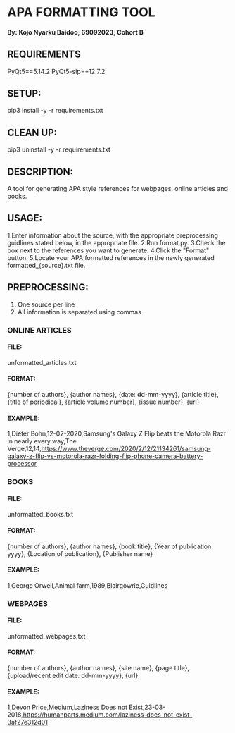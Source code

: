 # APA FORMATTING TOOL 
#### By: Kojo Nyarku Baidoo; 69092023; Cohort B
 
## REQUIREMENTS
PyQt5==5.14.2
PyQt5-sip==12.7.2

## SETUP:
pip3 install -y -r requirements.txt

## CLEAN UP:
pip3 uninstall -y -r requirements.txt

## DESCRIPTION:
A tool for generating APA style references for webpages, online articles and books.

## USAGE:
1.Enter information about the source, with the appropriate preprocessing guidlines stated below, in the appropriate file.
2.Run format.py.
3.Check the box next to the references you want to generate.
4.Click the "Format" button.
5.Locate your APA formatted references in the newly generated formatted_{source}.txt file.

## PREPROCESSING:
1. One source per line
2. All information is separated using commas

### ONLINE ARTICLES
#### FILE:
unformatted_articles.txt
#### FORMAT:
{number of authors}, {author names}, {date: dd-mm-yyyy}, {article title}, {title of periodical}, {article volume number}, {issue number}, {url}
#### EXAMPLE:
1,Dieter Bohn,12-02-2020,Samsung's Galaxy Z Flip beats the Motorola Razr in nearly every way,The Verge,12,14,https://www.theverge.com/2020/2/12/21134261/samsung-galaxy-z-flip-vs-motorola-razr-folding-flip-phone-camera-battery-processor

### BOOKS
#### FILE:
unformatted_books.txt
#### FORMAT:
{number of authors}, {author names}, {book title}, {Year of publication: yyyy}, {Location of publication}, {Publisher name}
#### EXAMPLE:
1,George Orwell,Animal farm,1989,Blairgowrie,Guidlines

### WEBPAGES
#### FILE:
unformatted_webpages.txt
#### FORMAT:
{number of authors}, {author names}, {site name}, {page title}, {upload/recent edit date: dd-mm-yyyy}, {url}
#### EXAMPLE:
1,Devon Price,Medium,Laziness Does not Exist,23-03-2018,https://humanparts.medium.com/laziness-does-not-exist-3af27e312d01
